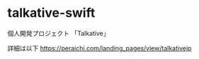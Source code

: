 # talkative-swift

個人開発プロジェクト
「Talkative」

詳細は以下
https://peraichi.com/landing_pages/view/talkativejp
